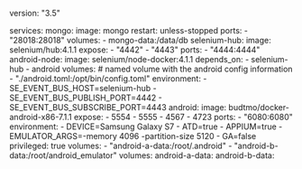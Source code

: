 version: "3.5"

services:
  mongo:
    image: mongo
    restart: unless-stopped
    ports:
      - "28018:28018"
    volumes:
      - mongo-data:/data/db
  selenium-hub:
    image: selenium/hub:4.1.1
    expose:
      - "4442"
      - "4443"
    ports:
      - "4444:4444"
  android-node:
    image: selenium/node-docker:4.1.1
    depends_on:
      - selenium-hub
      - android
    volumes:
      # named volume with the android config information
      - "./android.toml:/opt/bin/config.toml"
    environment:
      - SE_EVENT_BUS_HOST=selenium-hub
      - SE_EVENT_BUS_PUBLISH_PORT=4442
      - SE_EVENT_BUS_SUBSCRIBE_PORT=4443
  android:
    image: budtmo/docker-android-x86-7.1.1
    expose:
      - 5554
      - 5555
      - 4567
      - 4723
    ports:
    - "6080:6080"
    environment:
      - DEVICE=Samsung Galaxy S7
      - ATD=true
      - APPIUM=true
      - EMULATOR_ARGS=-memory 4096 -partition-size 5120
      - GA=false
    privileged: true
    volumes:
      - "android-a-data:/root/.android"
      - "android-b-data:/root/android_emulator"
volumes:
  android-a-data:
  android-b-data:
